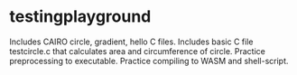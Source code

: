 # testingplayground
Includes CAIRO circle, gradient, hello C files.
Includes basic C file testcircle.c that calculates area and circumference of circle.
Practice preprocessing to executable.
Practice compiling to WASM and shell-script.
